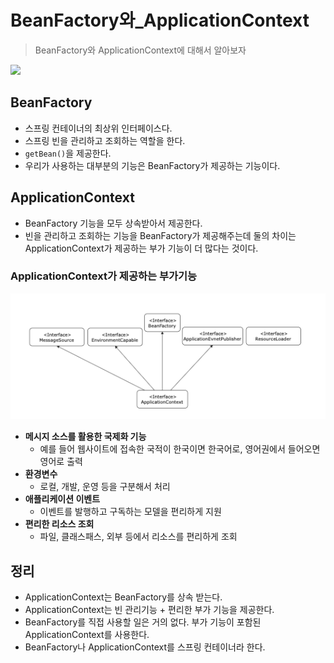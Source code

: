 # BeanFactory와_ApplicationContext



> BeanFactory와 ApplicationContext에 대해서 알아보자

![](../IMG/BeanFactory와_ApplicationContext.png)

## BeanFactory

* 스프링 컨테이너의 최상위 인터페이스다.
* 스프링 빈을 관리하고 조회하는 역할을 한다.
* `getBean()`을 제공한다.
* 우리가 사용하는 대부분의 기능은 BeanFactory가 제공하는 기능이다.



## ApplicationContext

* BeanFactory 기능을 모두 상속받아서 제공한다.
* 빈을 관리하고 조회하는 기능을 BeanFactory가 제공해주는데 둘의 차이는 ApplicationContext가 제공하는 부가 기능이 더 많다는 것이다.



### ApplicationContext가 제공하는 부가기능

![](../IMG/ApplicationContext부가기능.png)

* **메시지 소스를 활용한 국제화 기능**
  * 예를 들어 웹사이트에 접속한 국적이 한국이면 한국어로, 영어권에서 들어오면 영어로 출력
* **환경변수**
  * 로컬, 개발, 운영 등을 구분해서 처리
* **애플리케이션 이벤트**
  * 이벤트를 발행하고 구독하는 모델을 편리하게 지원
* **편리한 리소스 조회**
  * 파일, 클래스패스, 외부 등에서 리소스를 편리하게 조회



## 정리

* ApplicationContext는 BeanFactory를 상속 받는다.
* ApplicationContext는 빈 관리기능 + 편리한 부가 기능을 제공한다.
* BeanFactory를 직접 사용할 일은 거의 없다. 부가 기능이 포함된 ApplicationContext를 사용한다.
* BeanFactory나 ApplicationContext를 스프링 컨테이너라 한다.